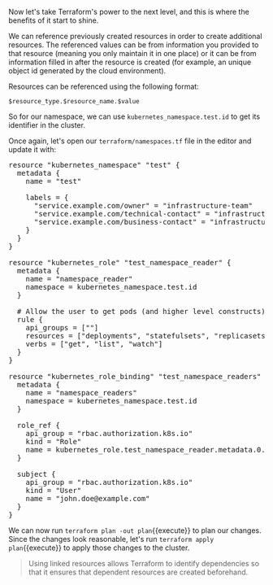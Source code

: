 
Now let's take Terraform's power to the next level, and this is where
the benefits of it start to shine.

We can reference previously created resources in order to create additional
resources. The referenced values can be from information you provided to
that resource (meaning you only maintain it in one place) or it can
be from information filled in after the resource is created (for example,
an unique object id generated by the cloud environment).

Resources can be referenced using the following format:

`$resource_type.$resource_name.$value`

So for our namespace, we can use `kubernetes_namespace.test.id` to get its identifier in the cluster.

Once again, let's open our `terraform/namespaces.tf` file in the editor and update it with:

<pre class="file" data-filename="terraform/namespaces.tf" data-target="replace">resource "kubernetes_namespace" "test" {
  metadata {
    name = "test"

    labels = {
      "service.example.com/owner" = "infrastructure-team"
      "service.example.com/technical-contact" = "infrastructure.support"
      "service.example.com/business-contact" = "infrastructure.admin"
    }
  }
}

resource "kubernetes_role" "test_namespace_reader" {
  metadata {
    name = "namespace_reader"
    namespace = kubernetes_namespace.test.id
  }

  # Allow the user to get pods (and higher level constructs)
  rule {
    api_groups = [""]
    resources = ["deployments", "statefulsets", "replicasets", "pods", "services"]
    verbs = ["get", "list", "watch"]
  }
}

resource "kubernetes_role_binding" "test_namespace_readers" {
  metadata {
    name = "namespace_readers"
    namespace = kubernetes_namespace.test.id
  }

  role_ref {
    api_group = "rbac.authorization.k8s.io"
    kind = "Role"
    name = kubernetes_role.test_namespace_reader.metadata.0.name
  }

  subject {
    api_group = "rbac.authorization.k8s.io"
    kind = "User"
    name = "john.doe@example.com"
  }
}
</pre>

We can now run `terraform plan -out plan`{{execute}} to plan our changes. Since the changes
look reasonable, let's run `terraform apply plan`{{execute}} to apply those changes to the cluster.

> Using linked resources allows Terraform to identify dependencies so that it ensures
> that dependent resources are created beforehand.
